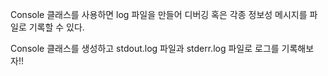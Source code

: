 Console 클래스를 사용하면 log 파일을 만들어 디버깅 혹은 각종 정보성 메시지를 파일로 기록할 수 있다.

Console 클래스를 생성하고 stdout.log 파일과 stderr.log 파일로 로그를 기록해보자!!